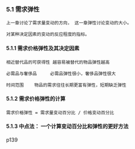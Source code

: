 
### 5.1 需求弹性
    上一章讨论了需求量变动的方向， 这一章弹性讨论变动的大小。

    对某种决定因素的变动的反应程度的指标。

#### 5.1.1 需求价格弹性及其决定因素

    相近替代品的可获得性 越容易被替代的物品弹性越高

    必需品与奢侈品     必需品弹性很小，奢侈品弹性很大

    时间范围    物品的需求往往长期更富有弹性，短期缺乏弹性

#### 5.1.2 需求价格弹性的计算

    需求价格弹性 = 需求量变动百分比 / 价格变动百分比

#### 5.1.3 中点法： 一个计算变动百分比和弹性的更好方法


p139